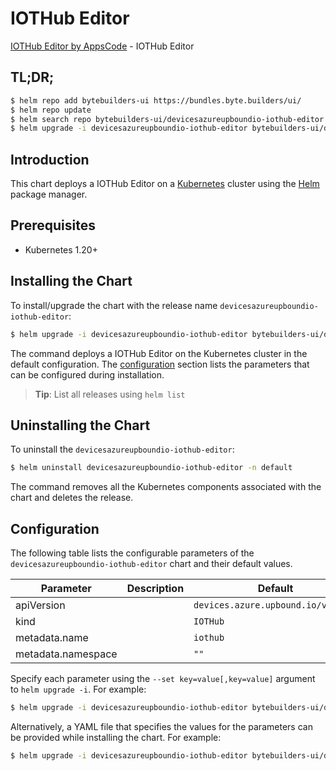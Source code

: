 # IOTHub Editor

[IOTHub Editor by AppsCode](https://byte.builders) - IOTHub Editor

## TL;DR;

```bash
$ helm repo add bytebuilders-ui https://bundles.byte.builders/ui/
$ helm repo update
$ helm search repo bytebuilders-ui/devicesazureupboundio-iothub-editor --version=v0.4.18
$ helm upgrade -i devicesazureupboundio-iothub-editor bytebuilders-ui/devicesazureupboundio-iothub-editor -n default --create-namespace --version=v0.4.18
```

## Introduction

This chart deploys a IOTHub Editor on a [Kubernetes](http://kubernetes.io) cluster using the [Helm](https://helm.sh) package manager.

## Prerequisites

- Kubernetes 1.20+

## Installing the Chart

To install/upgrade the chart with the release name `devicesazureupboundio-iothub-editor`:

```bash
$ helm upgrade -i devicesazureupboundio-iothub-editor bytebuilders-ui/devicesazureupboundio-iothub-editor -n default --create-namespace --version=v0.4.18
```

The command deploys a IOTHub Editor on the Kubernetes cluster in the default configuration. The [configuration](#configuration) section lists the parameters that can be configured during installation.

> **Tip**: List all releases using `helm list`

## Uninstalling the Chart

To uninstall the `devicesazureupboundio-iothub-editor`:

```bash
$ helm uninstall devicesazureupboundio-iothub-editor -n default
```

The command removes all the Kubernetes components associated with the chart and deletes the release.

## Configuration

The following table lists the configurable parameters of the `devicesazureupboundio-iothub-editor` chart and their default values.

|     Parameter      | Description |                    Default                    |
|--------------------|-------------|-----------------------------------------------|
| apiVersion         |             | <code>devices.azure.upbound.io/v1beta1</code> |
| kind               |             | <code>IOTHub</code>                           |
| metadata.name      |             | <code>iothub</code>                           |
| metadata.namespace |             | <code>""</code>                               |


Specify each parameter using the `--set key=value[,key=value]` argument to `helm upgrade -i`. For example:

```bash
$ helm upgrade -i devicesazureupboundio-iothub-editor bytebuilders-ui/devicesazureupboundio-iothub-editor -n default --create-namespace --version=v0.4.18 --set apiVersion=devices.azure.upbound.io/v1beta1
```

Alternatively, a YAML file that specifies the values for the parameters can be provided while
installing the chart. For example:

```bash
$ helm upgrade -i devicesazureupboundio-iothub-editor bytebuilders-ui/devicesazureupboundio-iothub-editor -n default --create-namespace --version=v0.4.18 --values values.yaml
```
